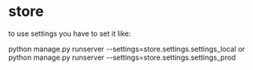 # store
to use settings you have to set it like:

python manage.py runserver --settings=store.settings.settings_local
or
python manage.py runserver --settings=store.settings.settings_prod

